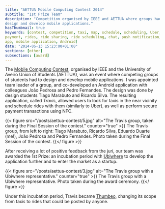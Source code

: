 ```yaml
---
title: "AETTUA Mobile Computing Contest 2014"
subtitle: "1st Prize Team"
description: "Competition organised by IEEE and AETTUA where groups had to
design and develop mobile applications."
hasThumbnail: true
keywords: [contest, competition, taxi, map, schedule, scheduling, Uber, NFC,
payment, rides, ride sharing, ride scheduling, chat, push notification, mobile,
app, mobile application, Android]
date: "2014-06-13 15:23:00+01:00"
sections: [other]
subsections: [award]
---
```


The [Mobile Computing Contest](http://concursocomputacaomovel.com/), organised
by IEEE and the University of Aveiro Union of Students (AETTUA), was an event
where competing groups of students had to design and develop mobile
applications. I was appointed team leader of a group, and co-developed an
Android application with colleagues João Pedrosa and Pedro Fernandes. The design
was done by design students Tiago Marabuto and Ricardo Silva. The resulting
application, called *Travis*, allowed users to look for taxis in the near
vicinity and schedule rides with them (similarly to Uber), as well as perform
secure payment transactions using NFC.

{{< figure
  src="/posts/aettua-contest/5.jpg"
  alt="The Travis group, taken during the Final Session of the contest."
  counter="true" >}}
The Travis group, from left to right: Tiago Marabuto, Ricardo Silva, Eduardo
Duarte (me!), João Pedrosa and Pedro Fernandes. Photo taken during the Final
Session of the contest.
{{</ figure >}}

After receiving a lot of positive feedback from the juri, our team was awarded
the 1st Prize: an incubation period with [Ubiwhere](https://www.ubiwhere.com/)
to develop the application further and to enter the market as a startup.

{{< figure
  src="/posts/aettua-contest/3.jpg"
  alt="The Travis group with a Ubiwhere representative."
  counter="true" >}}
The Travis group with a Ubiwhere representative. Photo taken during the award
ceremony.
{{</ figure >}}

Under this incubation period, Travis became
[Thumbeo](http://www.thumbeo.com/en/), changing its scope from taxis to rides
that could be posted by anyone.
